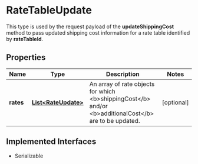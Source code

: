 

# RateTableUpdate

This type is used by the request payload of the <b>updateShippingCost</b> method to pass updated shipping cost information for a rate table identified by <b>rateTableId</b>.
## Properties

Name | Type | Description | Notes
------------ | ------------- | ------------- | -------------
**rates** | [**List&lt;RateUpdate&gt;**](RateUpdate.md) | An array of rate objects for which &lt;b&gt;shippingCost&lt;/b&gt; and/or &lt;b&gt;additionalCost&lt;/b&gt; are to be updated. |  [optional]


## Implemented Interfaces

* Serializable


